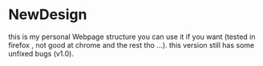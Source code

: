 # NewDesign
this is my personal Webpage structure you can use it if you want (tested in firefox , not good at chrome and the rest tho ...).
this version still has some unfixed bugs (v1.0).